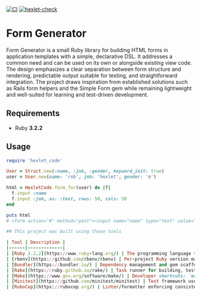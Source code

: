 [![CI](https://github.com/spoddub/form-generator/actions/workflows/ci.yml/badge.svg?branch=main)](https://github.com/spoddub/form-generator/actions/workflows/ci.yml)
[![hexlet-check](https://github.com/spoddub/form-generator/actions/workflows/hexlet-check.yml/badge.svg?branch=main)](https://github.com/spoddub/form-generator/actions/workflows/hexlet-check.yml)

# Form Generator

Form Generator is a small Ruby library for building HTML forms in application templates with a simple, declarative DSL. It addresses a common need and can be used on its own or alongside existing view code. The design emphasizes a clear separation between form structure and rendering, predictable output suitable for testing, and straightforward integration. The project draws inspiration from established solutions such as Rails form helpers and the Simple Form gem while remaining lightweight and well-suited for learning and test-driven development.

## Requirements
- Ruby **3.2.2**

## Usage

```ruby
require 'hexlet_code'

User = Struct.new(:name, :job, :gender, keyword_init: true)
user = User.new(name: 'rob', job: 'hexlet', gender: 'm')

html = HexletCode.form_for(user) do |f|
  f.input :name
  f.input :job, as: :text, rows: 50, cols: 50
end

puts html
# <form action="#" method="post"><input name="name" type="text" value="rob"><textarea name="job" cols="50" rows="50">hexlet</textarea></form>

## This project was built using these tools

| Tool | Description |
|------|-------------|
| [Ruby 3.2.2](https://www.ruby-lang.org/) | The programming language the library is written in. |
| [rbenv](https://github.com/rbenv/rbenv) | Per-project Ruby version manager used to pin **3.2.2** (`.ruby-version`). |
| [Bundler](https://bundler.io/) | Dependency management and gem scaffolding (`bundle gem`, `bundle install`). |
| [Rake](https://ruby.github.io/rake/) | Task runner for building, testing and release tasks (see `rake -T`). |
| [Make](https://www.gnu.org/software/make/) | Developer shortcuts: `make install`, `make lint`, `make test`. |
| [Minitest](https://github.com/minitest/minitest) | Test framework used for TDD of the form DSL. |
| [RuboCop](https://rubocop.org/) | Linter/formatter enforcing consistent Ruby style. |
